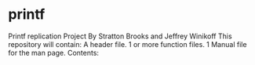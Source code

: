 # printf
Printf replication Project
By Stratton Brooks and Jeffrey Winikoff
This repository will contain:
A header file.
1 or more function files.
1 Manual file for the man page.
Contents:
